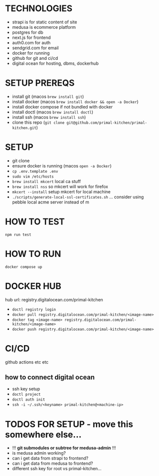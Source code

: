 # TECHNOLOGIES
- strapi is for static content of site
- medusa is ecommerce platform
- postgres for db
- next.js for frontend
- auth0.com for auth
- sendgrid.com for email
- docker for running
- github for git and ci/cd
- digital ocean for hosting, dbms, dockerhub

# SETUP PREREQS
- install git (macos `brew install git`)
- install docker (macos `brew install docker && open -a Docker`)
- install docker compose if not bundled with docker
- install doctl (macos `brew install doctl`)
- install ssh (macos `brew install ssh`)
- clone this repo (`git clone git@github.com/primal-kitchen/primal-kitchen.git`)

# SETUP
- git clone
- ensure docker is running (macos `open -a Docker`) 
- `cp .env.template .env`
- `sudo vim /etc/hosts`
- `brew install mkcert` local ca stuff
- `brew install nss` so mkcert will work for firefox
- `mkcert --install` setup mkcert for local machine
- `./scripts/generate-local-ssl-certificates.sh`
... consider using pebble local acme server instead of m

# HOW TO TEST
`npm run test`

# HOW TO RUN
`docker compose up`

# DOCKER HUB
hub url: registry.digitalocean.com/primal-kitchen
- `doctl registry login`
- `docker pull registry.digitalocean.com/primal-kitchen/<image-name>`
- `docker tag <image-name> registry.digitalocean.com/primal-kitchen/<image-name>`
- `docker push registry.digitalocean.com/primal-kitchen/<image-name>`

# CI/CD
github actions etc etc
## how to connect digital ocean
- ssh key setup
- `doctl project`
- `doctl auth init`
- `ssh -i ~/.ssh/<keyname> primal-kitchen@<machine-ip>`

# TODOS FOR SETUP - move this somewhere else...
- !!! **git submodules or subtree for medusa-admin** !!!
- is medusa admin working?
- can i get data from strapi to frontend?
- can i get data from medusa to frontend?
- different ssh key for root vs primal-kitchen...
